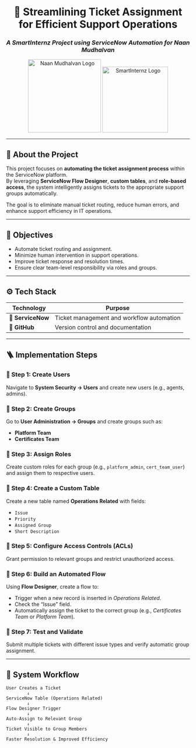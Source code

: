 <div align="center">

# 💼 Streamlining Ticket Assignment for Efficient Support Operations  
### *A SmartInternz Project using ServiceNow Automation for Naan Mudhalvan*

<img src="https://upload.wikimedia.org/wikipedia/en/f/f3/Naan_Mudhalvan_logo.png" alt="Naan Mudhalvan Logo" width="200"/>  
<img src="https://smartinternz.com/assets/img/logo.png" alt="SmartInternz Logo" width="180"/>  


</div>

---

## 🧭 About the Project

This project focuses on **automating the ticket assignment process** within the ServiceNow platform.  
By leveraging **ServiceNow Flow Designer**, **custom tables**, and **role-based access**, the system intelligently assigns tickets to the appropriate support groups automatically.  

The goal is to eliminate manual ticket routing, reduce human errors, and enhance support efficiency in IT operations.

---

## 🎯 Objectives

- Automate ticket routing and assignment.  
- Minimize human intervention in support operations.  
- Improve ticket response and resolution times.  
- Ensure clear team-level responsibility via roles and groups.  

---

## ⚙️ Tech Stack

| Technology | Purpose |
|-------------|----------|
| 🧩 **ServiceNow** | Ticket management and workflow automation |
| 💾 **GitHub** | Version control and documentation |

---

## 🪜 Implementation Steps

### 🔹 Step 1: Create Users  
Navigate to **System Security → Users** and create new users (e.g., agents, admins).

### 🔹 Step 2: Create Groups  
Go to **User Administration → Groups** and create groups such as:
- **Platform Team**
- **Certificates Team**

### 🔹 Step 3: Assign Roles  
Create custom roles for each group (e.g., `platform_admin`, `cert_team_user`) and assign them to respective users.

### 🔹 Step 4: Create a Custom Table  
Create a new table named **Operations Related** with fields:
- `Issue`
- `Priority`
- `Assigned Group`
- `Short Description`

### 🔹 Step 5: Configure Access Controls (ACLs)  
Grant permission to relevant groups and restrict unauthorized access.

### 🔹 Step 6: Build an Automated Flow  
Using **Flow Designer**, create a flow to:
- Trigger when a new record is inserted in *Operations Related*.  
- Check the “Issue” field.  
- Automatically assign the ticket to the correct group (e.g., *Certificates Team* or *Platform Team*).  

### 🔹 Step 7: Test and Validate  
Submit multiple tickets with different issue types and verify automatic group assignment.

---

## 🧩 System Workflow

```text
User Creates a Ticket
        ↓
ServiceNow Table (Operations Related)
        ↓
Flow Designer Trigger
        ↓
Auto-Assign to Relevant Group
        ↓
Ticket Visible to Group Members
        ↓
Faster Resolution & Improved Efficiency
